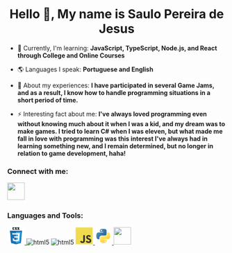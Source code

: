 <h1 align="center">Hello 👋, My name is Saulo Pereira de Jesus</h1>

- 🌱 Currently, I'm learning: **JavaScript, TypeScript, Node.js, and React through College and Online Courses**

- 🌎 Languages I speak: **Portuguese and English**

- 📄 About my experiences: **I have participated in several Game Jams, and as a result, I know how to handle programming situations in a short period of time.**

- ⚡ Interesting fact about me: **I've always loved programming even without knowing much about it when I was a kid, and my dream was to make games. I tried to learn C# when I was eleven, but what made me fall in love with programming was this interest I've always had in learning something new, and I remain determined, but no longer in relation to game development, haha!**

<h3 align="left">Connect with me:</h3>
<p align="left">
<a href="https://www.linkedin.com/in/saulo-pereira-jesus/" target="_blank" rel="noreferrer"> <img src="https://cdn.jsdelivr.net/gh/devicons/devicon@latest/icons/linkedin/linkedin-original.svg"
width="40" height="40"/> </a>


<h3 align="left">Languages and Tools:</h3>
<p align="left"> <a href="https://www.w3schools.com/css/" target="_blank" rel="noreferrer"> <img src="https://raw.githubusercontent.com/devicons/devicon/master/icons/css3/css3-original-wordmark.svg" alt="css3" width="40" height="40"/> </a> 
<img src="https://cdn.jsdelivr.net/gh/devicons/devicon@latest/icons/html5/html5-original-wordmark.svg" alt="html5" width="40" height="40"/>
<img src="https://cdn.jsdelivr.net/gh/devicons/devicon@latest/icons/csharp/csharp-original.svg" alt="html5" width="40" height="40" />
<a src="https://raw.githubusercontent.com/devicons/devicon/master/icons/html5/html5-original-wordmark.svg" alt="html5" width="40" height="40"/> </a> <a href="https://developer.mozilla.org/en-US/docs/Web/JavaScript" target="_blank" rel="noreferrer"> <img src="https://raw.githubusercontent.com/devicons/devicon/master/icons/javascript/javascript-original.svg" alt="javascript" width="40" height="40"/> </a> <a href="https://www.photoshop.com/en" target="_blank" rel="noreferrer"> <img src="https://raw.githubusercontent.com/devicons/devicon/master/icons/python/python-original.svg" alt="python" width="40" height="40"/> </a> <a href="https://unity.com/" target="_blank" rel="noreferrer"> 
  <img src="https://cdn.jsdelivr.net/gh/devicons/devicon@latest/icons/unity/unity-original.svg" width="40" height="40"/> </a> </p>
